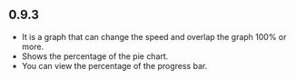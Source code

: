 ## 0.9.3

* It is a graph that can change the speed and overlap the graph 100% or more.
* Shows the percentage of the pie chart.
* You can view the percentage of the progress bar.
